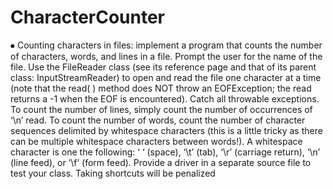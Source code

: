# CharacterCounter

⦁	Counting characters in files: implement a program that counts the number of characters, words, and lines in a file. Prompt the user for the name of the file. Use the FileReader class (see its reference page and that of its parent class: InputStreamReader) to open and read the file one character at a time (note that the read( ) method does NOT throw an EOFException; the read returns a -1 when the EOF is encountered). Catch all throwable exceptions. To count the number of lines, simply count the number of occurrences of ‘\n’ read. To count the number of words, count the number of character sequences delimited by whitespace characters (this is a little tricky as there can be multiple whitespace characters between words!). A whitespace character is one the following: ‘ ‘ (space), ‘\t’ (tab), ‘\r’ (carriage return), ‘\n’ (line feed), or ‘\f’ (form feed). Provide a driver in a separate source file to test your class. Taking shortcuts will be penalized
